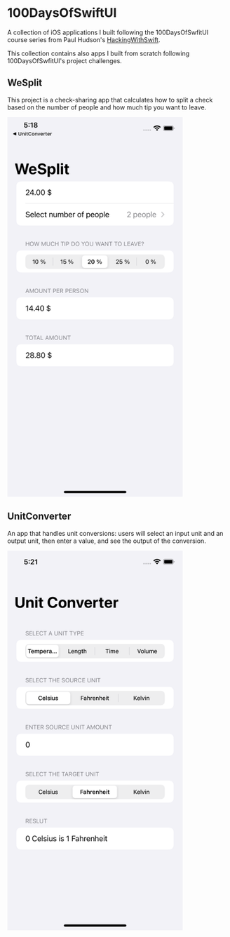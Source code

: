 # 100DaysOfSwiftUI
A collection of iOS applications I built following the 100DaysOfSwfitUI course series from Paul Hudson's [HackingWithSwift](https://www.hackingwithswift.com/100/swiftui/).

This collection contains also apps I built from scratch following 100DaysOfSwfitUI's project challenges.

## WeSplit
This project is a check-sharing app that calculates how to split a check based on the number of people and how much tip you want to leave.

<img src="./Assets/Images/WeSplit.png" width="400" height="866">

## UnitConverter
An app that handles unit conversions: users will select an input unit and an output unit, then enter a value, and see the output of the conversion.

<img src="./Assets/Images/UnitConverter.png" width="400" height="866">

